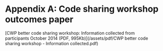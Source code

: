 # Appendix A: Code sharing workshop outcomes paper

[CWP better code sharing workshop: Information collected from participants October 2014 (PDF, 995Kb)](/assets/pdf/CWP better code sharing workshop - Information collected.pdf)
